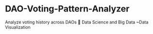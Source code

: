 # DAO-Voting-Pattern-Analyzer
Analyze voting history across DAOs
📂 Data Science and Big Data 
~Data Visualization
